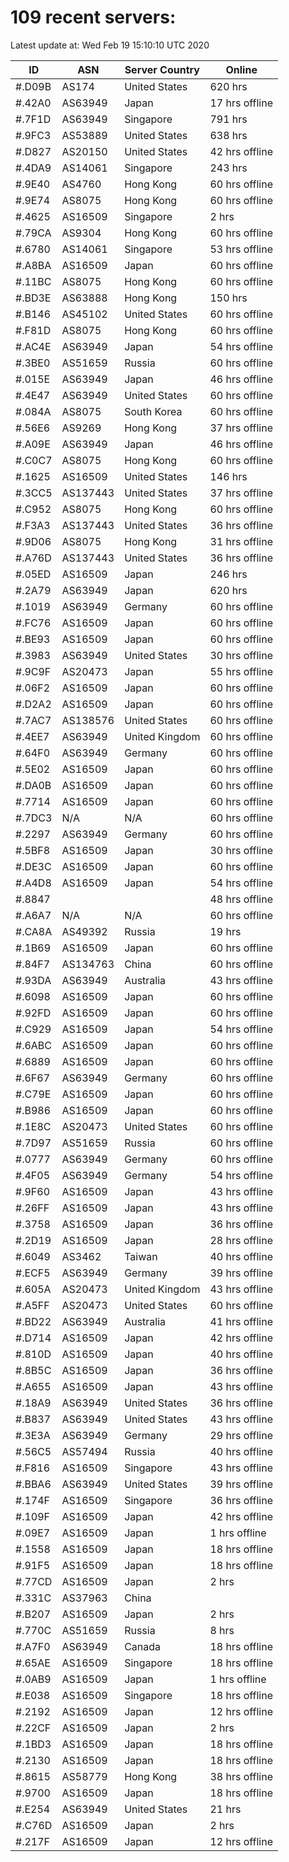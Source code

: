 # 109 recent servers:

Latest update at: Wed Feb 19 15:10:10 UTC 2020

| ID | ASN | Server Country | Online |
| -- | --- | -------------- | ------ |
| #.D09B | AS174 | United States | 620 hrs |
| #.42A0 | AS63949 | Japan | 17 hrs offline |
| #.7F1D | AS63949 | Singapore | 791 hrs |
| #.9FC3 | AS53889 | United States | 638 hrs |
| #.D827 | AS20150 | United States | 42 hrs offline |
| #.4DA9 | AS14061 | Singapore | 243 hrs |
| #.9E40 | AS4760 | Hong Kong | 60 hrs offline |
| #.9E74 | AS8075 | Hong Kong | 60 hrs offline |
| #.4625 | AS16509 | Singapore | 2 hrs |
| #.79CA | AS9304 | Hong Kong | 60 hrs offline |
| #.6780 | AS14061 | Singapore | 53 hrs offline |
| #.A8BA | AS16509 | Japan | 60 hrs offline |
| #.11BC | AS8075 | Hong Kong | 60 hrs offline |
| #.BD3E | AS63888 | Hong Kong | 150 hrs |
| #.B146 | AS45102 | United States | 60 hrs offline |
| #.F81D | AS8075 | Hong Kong | 60 hrs offline |
| #.AC4E | AS63949 | Japan | 54 hrs offline |
| #.3BE0 | AS51659 | Russia | 60 hrs offline |
| #.015E | AS63949 | Japan | 46 hrs offline |
| #.4E47 | AS63949 | United States | 60 hrs offline |
| #.084A | AS8075 | South Korea | 60 hrs offline |
| #.56E6 | AS9269 | Hong Kong | 37 hrs offline |
| #.A09E | AS63949 | Japan | 46 hrs offline |
| #.C0C7 | AS8075 | Hong Kong | 60 hrs offline |
| #.1625 | AS16509 | United States | 146 hrs |
| #.3CC5 | AS137443 | United States | 37 hrs offline |
| #.C952 | AS8075 | Hong Kong | 60 hrs offline |
| #.F3A3 | AS137443 | United States | 36 hrs offline |
| #.9D06 | AS8075 | Hong Kong | 31 hrs offline |
| #.A76D | AS137443 | United States | 36 hrs offline |
| #.05ED | AS16509 | Japan | 246 hrs |
| #.2A79 | AS63949 | Japan | 620 hrs |
| #.1019 | AS63949 | Germany | 60 hrs offline |
| #.FC76 | AS16509 | Japan | 60 hrs offline |
| #.BE93 | AS16509 | Japan | 60 hrs offline |
| #.3983 | AS63949 | United States | 30 hrs offline |
| #.9C9F | AS20473 | Japan | 55 hrs offline |
| #.06F2 | AS16509 | Japan | 60 hrs offline |
| #.D2A2 | AS16509 | Japan | 60 hrs offline |
| #.7AC7 | AS138576 | United States | 60 hrs offline |
| #.4EE7 | AS63949 | United Kingdom | 60 hrs offline |
| #.64F0 | AS63949 | Germany | 60 hrs offline |
| #.5E02 | AS16509 | Japan | 60 hrs offline |
| #.DA0B | AS16509 | Japan | 60 hrs offline |
| #.7714 | AS16509 | Japan | 60 hrs offline |
| #.7DC3 | N/A | N/A | 60 hrs offline |
| #.2297 | AS63949 | Germany | 60 hrs offline |
| #.5BF8 | AS16509 | Japan | 30 hrs offline |
| #.DE3C | AS16509 | Japan | 60 hrs offline |
| #.A4D8 | AS16509 | Japan | 54 hrs offline |
| #.8847 |  |  | 48 hrs offline |
| #.A6A7 | N/A | N/A | 60 hrs offline |
| #.CA8A | AS49392 | Russia | 19 hrs |
| #.1B69 | AS16509 | Japan | 60 hrs offline |
| #.84F7 | AS134763 | China | 60 hrs offline |
| #.93DA | AS63949 | Australia | 43 hrs offline |
| #.6098 | AS16509 | Japan | 60 hrs offline |
| #.92FD | AS16509 | Japan | 60 hrs offline |
| #.C929 | AS16509 | Japan | 54 hrs offline |
| #.6ABC | AS16509 | Japan | 60 hrs offline |
| #.6889 | AS16509 | Japan | 60 hrs offline |
| #.6F67 | AS63949 | Germany | 60 hrs offline |
| #.C79E | AS16509 | Japan | 60 hrs offline |
| #.B986 | AS16509 | Japan | 60 hrs offline |
| #.1E8C | AS20473 | United States | 60 hrs offline |
| #.7D97 | AS51659 | Russia | 60 hrs offline |
| #.0777 | AS63949 | Germany | 60 hrs offline |
| #.4F05 | AS63949 | Germany | 54 hrs offline |
| #.9F60 | AS16509 | Japan | 43 hrs offline |
| #.26FF | AS16509 | Japan | 43 hrs offline |
| #.3758 | AS16509 | Japan | 36 hrs offline |
| #.2D19 | AS16509 | Japan | 28 hrs offline |
| #.6049 | AS3462 | Taiwan | 40 hrs offline |
| #.ECF5 | AS63949 | Germany | 39 hrs offline |
| #.605A | AS20473 | United Kingdom | 43 hrs offline |
| #.A5FF | AS20473 | United States | 60 hrs offline |
| #.BD22 | AS63949 | Australia | 41 hrs offline |
| #.D714 | AS16509 | Japan | 42 hrs offline |
| #.810D | AS16509 | Japan | 40 hrs offline |
| #.8B5C | AS16509 | Japan | 36 hrs offline |
| #.A655 | AS16509 | Japan | 43 hrs offline |
| #.18A9 | AS63949 | United States | 36 hrs offline |
| #.B837 | AS63949 | United States | 43 hrs offline |
| #.3E3A | AS63949 | Germany | 29 hrs offline |
| #.56C5 | AS57494 | Russia | 40 hrs offline |
| #.F816 | AS16509 | Singapore | 43 hrs offline |
| #.BBA6 | AS63949 | United States | 39 hrs offline |
| #.174F | AS16509 | Singapore | 36 hrs offline |
| #.109F | AS16509 | Japan | 42 hrs offline |
| #.09E7 | AS16509 | Japan | 1 hrs offline |
| #.1558 | AS16509 | Japan | 18 hrs offline |
| #.91F5 | AS16509 | Japan | 18 hrs offline |
| #.77CD | AS16509 | Japan | 2 hrs |
| #.331C | AS37963 | China | |
| #.B207 | AS16509 | Japan | 2 hrs |
| #.770C | AS51659 | Russia | 8 hrs |
| #.A7F0 | AS63949 | Canada | 18 hrs offline |
| #.65AE | AS16509 | Singapore | 18 hrs offline |
| #.0AB9 | AS16509 | Japan | 1 hrs offline |
| #.E038 | AS16509 | Singapore | 18 hrs offline |
| #.2192 | AS16509 | Japan | 12 hrs offline |
| #.22CF | AS16509 | Japan | 2 hrs |
| #.1BD3 | AS16509 | Japan | 18 hrs offline |
| #.2130 | AS16509 | Japan | 18 hrs offline |
| #.8615 | AS58779 | Hong Kong | 38 hrs offline |
| #.9700 | AS16509 | Japan | 18 hrs offline |
| #.E254 | AS63949 | United States | 21 hrs |
| #.C76D | AS16509 | Japan | 2 hrs |
| #.217F | AS16509 | Japan | 12 hrs offline |

